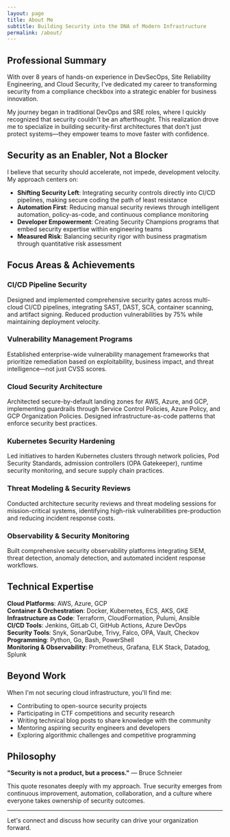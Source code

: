 ```yaml
---
layout: page
title: About Me
subtitle: Building Security into the DNA of Modern Infrastructure
permalink: /about/
---
```


## Professional Summary

With over 8 years of hands-on experience in DevSecOps, Site Reliability Engineering, and Cloud Security, I've dedicated my career to transforming security from a compliance checkbox into a strategic enabler for business innovation.

My journey began in traditional DevOps and SRE roles, where I quickly recognized that security couldn't be an afterthought. This realization drove me to specialize in building security-first architectures that don't just protect systems—they empower teams to move faster with confidence.

## Security as an Enabler, Not a Blocker

I believe that security should accelerate, not impede, development velocity. My approach centers on:

- **Shifting Security Left**: Integrating security controls directly into CI/CD pipelines, making secure coding the path of least resistance
- **Automation First**: Reducing manual security reviews through intelligent automation, policy-as-code, and continuous compliance monitoring
- **Developer Empowerment**: Creating Security Champions programs that embed security expertise within engineering teams
- **Measured Risk**: Balancing security rigor with business pragmatism through quantitative risk assessment

## Focus Areas & Achievements

### CI/CD Pipeline Security
Designed and implemented comprehensive security gates across multi-cloud CI/CD pipelines, integrating SAST, DAST, SCA, container scanning, and artifact signing. Reduced production vulnerabilities by 75% while maintaining deployment velocity.

### Vulnerability Management Programs
Established enterprise-wide vulnerability management frameworks that prioritize remediation based on exploitability, business impact, and threat intelligence—not just CVSS scores.

### Cloud Security Architecture
Architected secure-by-default landing zones for AWS, Azure, and GCP, implementing guardrails through Service Control Policies, Azure Policy, and GCP Organization Policies. Designed infrastructure-as-code patterns that enforce security best practices.

### Kubernetes Security Hardening
Led initiatives to harden Kubernetes clusters through network policies, Pod Security Standards, admission controllers (OPA Gatekeeper), runtime security monitoring, and secure supply chain practices.

### Threat Modeling & Security Reviews
Conducted architecture security reviews and threat modeling sessions for mission-critical systems, identifying high-risk vulnerabilities pre-production and reducing incident response costs.

### Observability & Security Monitoring
Built comprehensive security observability platforms integrating SIEM, threat detection, anomaly detection, and automated incident response workflows.

## Technical Expertise

**Cloud Platforms**: AWS, Azure, GCP  
**Container & Orchestration**: Docker, Kubernetes, ECS, AKS, GKE  
**Infrastructure as Code**: Terraform, CloudFormation, Pulumi, Ansible  
**CI/CD Tools**: Jenkins, GitLab CI, GitHub Actions, Azure DevOps  
**Security Tools**: Snyk, SonarQube, Trivy, Falco, OPA, Vault, Checkov  
**Programming**: Python, Go, Bash, PowerShell  
**Monitoring & Observability**: Prometheus, Grafana, ELK Stack, Datadog, Splunk  

## Beyond Work

When I'm not securing cloud infrastructure, you'll find me:

- Contributing to open-source security projects
- Participating in CTF competitions and security research
- Writing technical blog posts to share knowledge with the community
- Mentoring aspiring security engineers and developers
- Exploring algorithmic challenges and competitive programming

## Philosophy

**"Security is not a product, but a process."** — Bruce Schneier

This quote resonates deeply with my approach. True security emerges from continuous improvement, automation, collaboration, and a culture where everyone takes ownership of security outcomes.

---

Let's connect and discuss how security can drive your organization forward.
